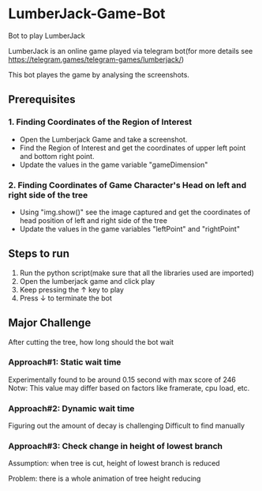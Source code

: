 # LumberJack-Game-Bot
Bot to play LumberJack

LumberJack is an online game played via telegram bot(for more details see https://telegram.games/telegram-games/lumberjack/)

This bot playes the game by analysing the screenshots.

## Prerequisites

### 1. Finding Coordinates of the Region of Interest 
   * Open the Lumberjack Game and take a screenshot. 
   * Find the Region of Interest and get the coordinates of upper left point and bottom right point.
   * Update the values in the game variable "gameDimension"
   
### 2. Finding Coordinates of Game Character's Head on left and right side of the tree
   * Using "img.show()" see the image captured and get the coordinates of head position of left and right side of the tree
   * Update the values in the game variables "leftPoint" and "rightPoint"
   

## Steps to run

1. Run the python script(make sure that all the libraries used are imported)
2. Open the lumberjack game and click play
3. Keep pressing the &uparrow; key to play
4. Press &downarrow; to terminate the bot

## Major Challenge
After cutting the tree, how long should the bot wait

### Approach#1: Static wait time
Experimentally found to be around 0.15 second with max score of 246
Notw: This value may differ based on factors like framerate, cpu load, etc.

### Approach#2: Dynamic wait time
Figuring out the amount of decay is challenging
Difficult to find manually

### Approach#3: Check change in height of lowest branch
  Assumption: when tree is cut, height of lowest branch is reduced
  
  Problem: there is a whole animation of tree height reducing

